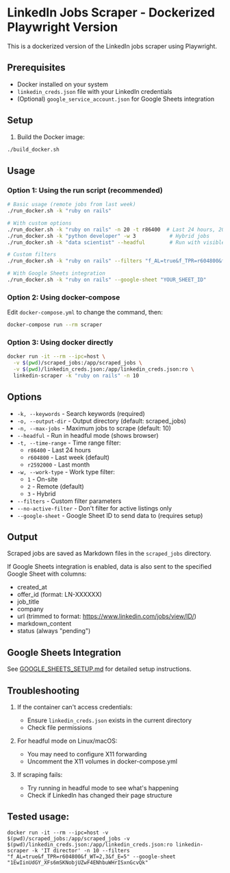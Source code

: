 # LinkedIn Jobs Scraper - Dockerized Playwright Version

This is a dockerized version of the LinkedIn jobs scraper using Playwright.

## Prerequisites

- Docker installed on your system
- `linkedin_creds.json` file with your LinkedIn credentials
- (Optional) `google_service_account.json` for Google Sheets integration

## Setup

1. Build the Docker image:
```bash
./build_docker.sh
```

## Usage

### Option 1: Using the run script (recommended)

```bash
# Basic usage (remote jobs from last week)
./run_docker.sh -k "ruby on rails"

# With custom options
./run_docker.sh -k "ruby on rails" -n 20 -t r86400  # Last 24 hours, 20 jobs max
./run_docker.sh -k "python developer" -w 3           # Hybrid jobs
./run_docker.sh -k "data scientist" --headful        # Run with visible browser

# Custom filters
./run_docker.sh -k "ruby on rails" --filters "f_AL=true&f_TPR=r604800&f_WT=2&f_E=2"

# With Google Sheets integration
./run_docker.sh -k "ruby on rails" --google-sheet "YOUR_SHEET_ID"
```

### Option 2: Using docker-compose

Edit `docker-compose.yml` to change the command, then:
```bash
docker-compose run --rm scraper
```

### Option 3: Using docker directly

```bash
docker run -it --rm --ipc=host \
  -v $(pwd)/scraped_jobs:/app/scraped_jobs \
  -v $(pwd)/linkedin_creds.json:/app/linkedin_creds.json:ro \
  linkedin-scraper -k "ruby on rails" -n 10
```

## Options

- `-k, --keywords` - Search keywords (required)
- `-o, --output-dir` - Output directory (default: scraped_jobs)
- `-n, --max-jobs` - Maximum jobs to scrape (default: 10)
- `--headful` - Run in headful mode (shows browser)
- `-t, --time-range` - Time range filter:
  - `r86400` - Last 24 hours
  - `r604800` - Last week (default)
  - `r2592000` - Last month
- `-w, --work-type` - Work type filter:
  - `1` - On-site
  - `2` - Remote (default)
  - `3` - Hybrid
- `--filters` - Custom filter parameters
- `--no-active-filter` - Don't filter for active listings only
- `--google-sheet` - Google Sheet ID to send data to (requires setup)

## Output

Scraped jobs are saved as Markdown files in the `scraped_jobs` directory.

If Google Sheets integration is enabled, data is also sent to the specified Google Sheet with columns:
- created_at
- offer_id (format: LN-XXXXXX)
- job_title
- company
- url (trimmed to format: https://www.linkedin.com/jobs/view/ID/)
- markdown_content
- status (always "pending")

## Google Sheets Integration

See [GOOGLE_SHEETS_SETUP.md](GOOGLE_SHEETS_SETUP.md) for detailed setup instructions.

## Troubleshooting

1. If the container can't access credentials:
   - Ensure `linkedin_creds.json` exists in the current directory
   - Check file permissions

2. For headful mode on Linux/macOS:
   - You may need to configure X11 forwarding
   - Uncomment the X11 volumes in docker-compose.yml

3. If scraping fails:
   - Try running in headful mode to see what's happening
   - Check if LinkedIn has changed their page structure
   



## Tested usage:
`docker run -it --rm --ipc=host -v $(pwd)/scraped_jobs:/app/scraped_jobs -v $(pwd)/linkedin_creds.json:/app/linkedin_creds.json:ro linkedin-scraper -k 'IT director' -n 10 --filters "f_AL=true&f_TPR=r604800&f_WT=2,3&f_E=5" --google-sheet "1EwIinUdGY_XFs6mSKNobjUZwF4ENhbuWHrISxnGcvQk"`
